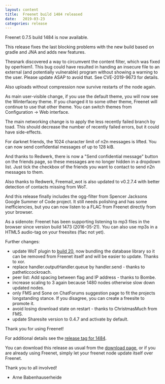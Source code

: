 ```yaml
---
layout: content
title:  Freenet build 1484 released
date:   2019-03-23
categories: release
---
```

Freenet 0.7.5 build 1484 is now available.

This release fixes the last blocking problems with the new build based
on gradle and JNA and adds new features.

Thesnark discovered a way to circumvent the content filter, which was fixed by operhiem1. This bug
could have resulted in handing an insecure file to an external (and potentially vulnerable)
program without showing a warning to the user. Please update ASAP to avoid that. See
CVE-2019-9673 for details.

Also uploads without compression now survive restarts of the node again.

As main user-visible change, if you use the default theme, you will
now see the Winterfacey theme. If you changed it to some other theme,
Freenet will continue to use that other theme. You can switch themes
from Configuration → Web interface.

The main networking change is to apply the less recently failed branch by toad. This should
decrease the number of recently failed errors, but it could have side-effects.

For darknet friends, the 1024 character limit of n2n messages is lifted. You can now send
confidential messages of up to 128 kiB.

And thanks to Redwerk, there is now a "Send confidential message"
button on the friends page, so these messages are no longer hidden in
a dropdown list.  Just tick the checkbox of the friends you want to
contact to send n2n messages to them.

Also thanks to Redwerk, Freemail_wot is also updated to v0.2.7.4 with better detection of
contacts missing from WoT.

And this release finally includes the ogg-filter from Spencer Jacksons Google Summer of Code
project. It still needs polishing and has some inefficiencies, but you can now listen to a FLAC
from Freenet directly from your browser.

As a sidenote: Freenet has been supporting listening to mp3 files in
the browser since version build 1473 (2016-05-21). You can also use
mp3s in a HTML5 audio-tag on your freesites (flac not yet).

Further changes:

- update WoT plugin to [build 20][wotbuild20], now bundling the database library so it can be removed from Freenet itself and will be easier to update. Thanks to xor.
- replace handler.outputHandler.queue by handler.send - thanks to patheticcockroach.
- peer list: Add spacing between flag and IP address - thanks to Bombe.
- increase scaling to 3 again because 1480 nodes otherwise slow down updated nodes.
- only FMS and Sone on ChatForums suggestion page to fit the projects longstanding stance. If you disagree, you can create a freesite to promote it.
- avoid losing download state on restart - thanks to ChristmasMuch from FMS.
- update Sharesite version to 0.4.7 and activate by default.

Thank you for using Freenet!

For additional details see the [release tag for 1484][releasetag1484].

You can download this release as usual from the [download page][],
or if you are already using Freenet, simply let your freenet node
update itself over Freenet.

Thank you to all involved!

- Arne Babenhauserheide

[releasetag1484]: https://github.com/freenet/fred/releases/tag/build01484
[wotbuild20]: https://github.com/freenet/plugin-WebOfTrust/releases/tag/build0020
[download page]: pages/download.html
